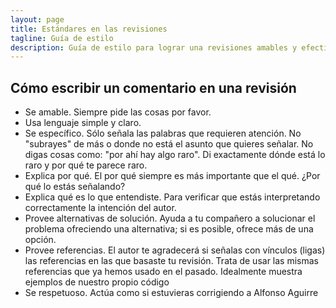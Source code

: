 ```yaml
---
layout: page
title: Estándares en las revisiones
tagline: Guía de estilo
description: Guía de estilo para lograr una revisiones amables y efectivas
---
```


## Cómo escribir un comentario en una revisión

- Se amable. Siempre pide las cosas por favor.
- Usa lenguaje simple y claro.
- Se específico. Sólo señala las palabras que requieren atención. No "subrayes" de más o donde no 
está el asunto que quieres señalar. No digas cosas como: "por ahí hay algo raro". Di exactamente 
dónde está lo raro y por qué te parece raro.
- Explica por qué. El por qué siempre es más importante que el qué. ¿Por qué lo estás señalando?
- Explica qué es lo que entendiste. Para verificar que estás interpretando correctamente la intención del autor.
- Provee alternativas de solución. Ayuda a tu compañero a solucionar el problema ofreciendo una 
alternativa; si es posible, ofrece más de una opción.
- Provee referencias. El autor te agradecerá si señalas con vínculos (ligas) las referencias en 
las que basaste tu revisión. Trata de usar las mismas referencias que ya hemos usado en el pasado. 
Idealmente muestra ejemplos de nuestro propio código
- Se respetuoso. Actúa como si estuvieras corrigiendo a Alfonso Aguirre
